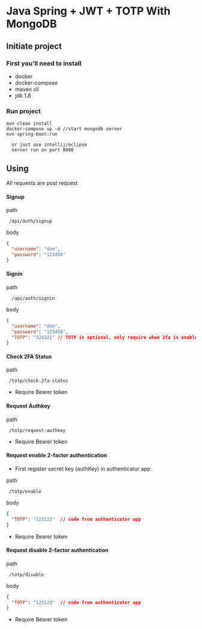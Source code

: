 # Java Spring + JWT + TOTP With MongoDB

## Initiate project

### First you'll need to install
<ul> 
<li>docker</li>
<li>docker-compose</li>
<li>maven cli</li>
<li>jdk 1.8</li>  
</ul>

### Run project 

```console
mvn clean install
docker-compose up -d //start mongodb server
mvn spring-boot:run
```
	  or just use intellij/eclipse
	  server run on port 8080

## Using 

 All requests are post request 

#### Signup

path
```
 /api/auth/signup
```
body
```json
{
  "username": "dom",
  "password": "123456"
}
```
#### Signin

path
```
  /api/auth/signin
```
body
```json
{
  "username": "dom",
  "password": "123456",
  "TOTP": "324321" // TOTP is optional, only require when 2fa is enabled
}
```

#### Check 2FA Status 

path
```
 /totp/check-2fa-status
```
 * Require Bearer token

#### Request Authkey 

path
```
 /totp/request-authkey
```
 * Require Bearer token


#### Request enable 2-factor authentication

 * First register secret key (authKey) in authenticator app

path
```
 /totp/enable
```
body
```json
{
  "TOTP": "123123"  // code from authenticator app 
}
```
 * Require Bearer token

#### Request disable 2-factor authentication

path
```
 /totp/disable
```
body
```json
{
  "TOTP": "123123"  // code from authenticator app 
}
```
 * Require Bearer token



